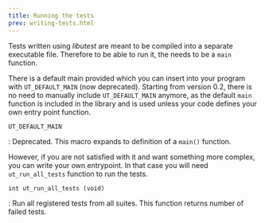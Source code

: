 ```yaml
---
title: Running the tests
prev: writing-tests.html
---
```


Tests written using *libutest* are meant to be compiled into a separate
executable file. Therefore to be able to run it, the needs to be a `main`
function.

There is a default main provided which you can insert into your program with
`UT_DEFAULT_MAIN` (now deprecated). Starting from version 0.2, there is no need
to manually include `UT_DEFAULT_MAIN` anymore, as the default `main` function
is included in the library and is used unless your code defines your own entry
point function.

`UT_DEFAULT_MAIN`

:   Deprecated. This macro expands to definition of a `main()` function.

However, if you are not satisfied with it and want something more complex, you
can write your own entrypoint. In that case you will need `ut_run_all_tests`
function to run the tests.

`int ut_run_all_tests (void)`

:   Run all registered tests from all suites. This function returns number of
    failed tests.
